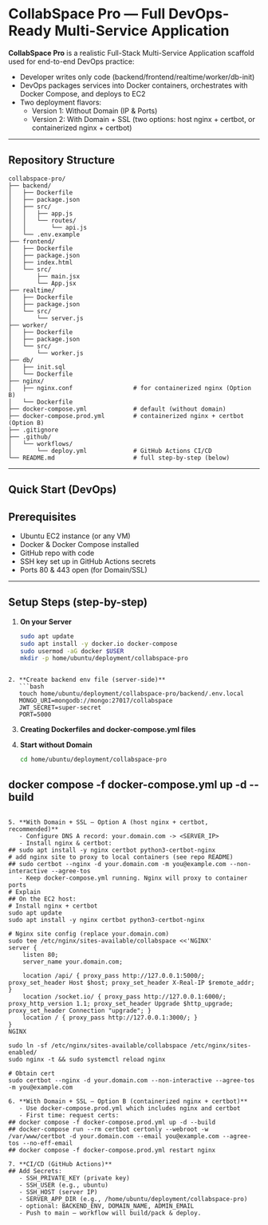 # CollabSpace Pro — Full DevOps-Ready Multi-Service Application

**CollabSpace Pro** is a realistic Full-Stack Multi-Service Application scaffold used for end-to-end DevOps practice:
- Developer writes only code (backend/frontend/realtime/worker/db-init)
- DevOps packages services into Docker containers, orchestrates with Docker Compose, and deploys to EC2
- Two deployment flavors:
  - Version 1: Without Domain (IP & Ports)
  - Version 2: With Domain + SSL (two options: host nginx + certbot, or containerized nginx + certbot)

---

## Repository Structure
```
collabspace-pro/
├── backend/
│   ├── Dockerfile
│   ├── package.json
│   ├── src/
│   │   ├── app.js
│   │   └── routes/
│   │       └── api.js
│   └── .env.example
├── frontend/
│   ├── Dockerfile
│   ├── package.json
│   ├── index.html
│   └── src/
│       ├── main.jsx
│       └── App.jsx
├── realtime/
│   ├── Dockerfile
│   ├── package.json
│   └── src/
│       └── server.js
├── worker/
│   ├── Dockerfile
│   ├── package.json
│   └── src/
│       └── worker.js
├── db/
│   ├── init.sql
│   └── Dockerfile
├── nginx/
│   ├── nginx.conf                 # for containerized nginx (Option B)
│   └── Dockerfile
├── docker-compose.yml             # default (without domain)
├── docker-compose.prod.yml        # containerized nginx + certbot (Option B)
├── .gitignore
├── .github/
│   └── workflows/
│       └── deploy.yml             # GitHub Actions CI/CD
└── README.md                      # full step-by-step (below)
```

---

## Quick Start (DevOps)
## Prerequisites
- Ubuntu EC2 instance (or any VM)
- Docker & Docker Compose installed
- GitHub repo with code
- SSH key set up in GitHub Actions secrets
- Ports 80 & 443 open (for Domain/SSL)

---

## Setup Steps (step-by-step)

1. **On your Server**
   ```bash
   sudo apt update
   sudo apt install -y docker.io docker-compose
   sudo usermod -aG docker $USER
   mkdir -p home/ubuntu/deployment/collabspace-pro
```

2. **Create backend env file (server-side)**
   ```bash
   touch home/ubuntu/deployment/collabspace-pro/backend/.env.local
   MONGO_URI=mongodb://mongo:27017/collabspace
   JWT_SECRET=super-secret
   PORT=5000
```

3. **Creating Dockerfiles and docker-compose.yml files**

4. **Start without Domain**
   ```bash
   cd home/ubuntu/deployment/collabspace-pro
## docker compose -f docker-compose.yml up -d --build
```

5. **With Domain + SSL — Option A (host nginx + certbot, recommended)**
   - Configure DNS A record: your.domain.com -> <SERVER_IP>
   - Install nginx & certbot:
## sudo apt install -y nginx certbot python3-certbot-nginx
# add nginx site to proxy to local containers (see repo README)
## sudo certbot --nginx -d your.domain.com -m you@example.com --non-interactive --agree-tos
   - Keep docker-compose.yml running. Nginx will proxy to container ports
# Explain
## On the EC2 host:
# Install nginx + certbot
sudo apt update
sudo apt install -y nginx certbot python3-certbot-nginx

# Nginx site config (replace your.domain.com)
sudo tee /etc/nginx/sites-available/collabspace <<'NGINX'
server {
    listen 80;
    server_name your.domain.com;

    location /api/ { proxy_pass http://127.0.0.1:5000/; proxy_set_header Host $host; proxy_set_header X-Real-IP $remote_addr; }
    location /socket.io/ { proxy_pass http://127.0.0.1:6000/; proxy_http_version 1.1; proxy_set_header Upgrade $http_upgrade; proxy_set_header Connection "upgrade"; }
    location / { proxy_pass http://127.0.0.1:3000/; }
}
NGINX

sudo ln -sf /etc/nginx/sites-available/collabspace /etc/nginx/sites-enabled/
sudo nginx -t && sudo systemctl reload nginx

# Obtain cert
sudo certbot --nginx -d your.domain.com --non-interactive --agree-tos -m you@example.com

6. **With Domain + SSL — Option B (containerized nginx + certbot)**
   - Use docker-compose.prod.yml which includes nginx and certbot
   - First time: request certs:
## docker compose -f docker-compose.prod.yml up -d --build
## docker-compose run --rm certbot certonly --webroot -w /var/www/certbot -d your.domain.com --email you@example.com --agree-tos --no-eff-email
## docker compose -f docker-compose.prod.yml restart nginx

7. **CI/CD (GitHub Actions)**
## Add Secrets:
   - SSH_PRIVATE_KEY (private key)
   - SSH_USER (e.g., ubuntu)
   - SSH_HOST (server IP)
   - SERVER_APP_DIR (e.g., /home/ubuntu/deployment/collabspace-pro)
   - optional: BACKEND_ENV, DOMAIN_NAME, ADMIN_EMAIL
   - Push to main — workflow will build/pack & deploy.




